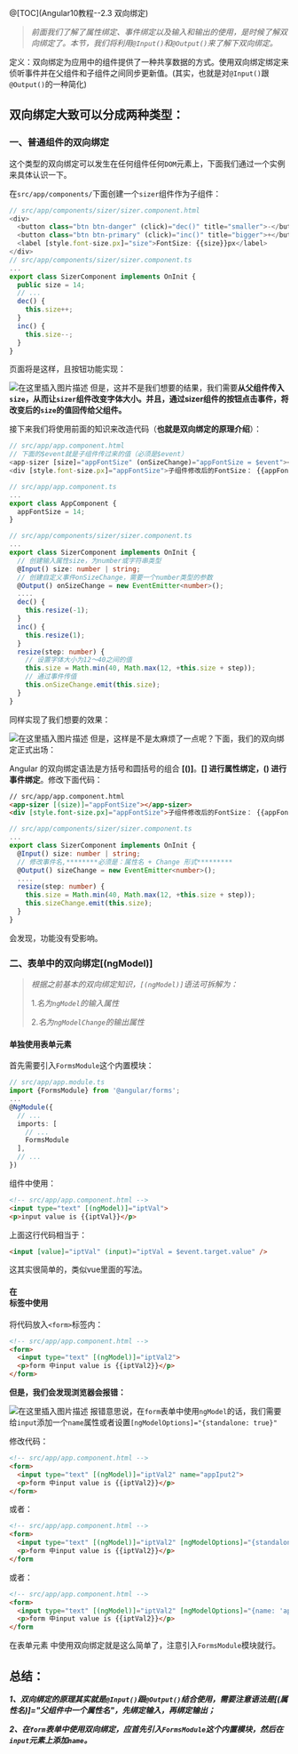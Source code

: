 ﻿@[TOC](Angular10教程--2.3 双向绑定)

> *前面我们了解了属性绑定、事件绑定以及输入和输出的使用，是时候了解双向绑定了。本节，我们将利用```@Input()```和```@Output()```来了解下双向绑定。*

定义：双向绑定为应用中的组件提供了一种共享数据的方式。使用双向绑定绑定来侦听事件并在父组件和子组件之间同步更新值。(其实，也就是对```@Input()```跟```@Output()```的一种简化)

## 双向绑定大致可以分成两种类型：
### 一、普通组件的双向绑定
这个类型的双向绑定可以发生在任何组件任何```DOM```元素上，下面我们通过一个实例来具体认识一下。

在```src/app/components/```下面创建一个```sizer```组件作为子组件：

```typescript
// src/app/components/sizer/sizer.component.html
<div>
  <button class="btn btn-danger" (click)="dec()" title="smaller">-</button>
  <button class="btn btn-primary" (click)="inc()" title="bigger">+</button>
  <label [style.font-size.px]="size">FontSize: {{size}}px</label>
</div>
// src/app/components/sizer/sizer.component.ts
...
export class SizerComponent implements OnInit {
  public size = 14;
  // ...
  dec() {
    this.size++;
  }
  inc() {
    this.size--;
  }
}
```
页面将是这样，且按钮功能实现：

![在这里插入图片描述](https://img-blog.csdnimg.cn/img_convert/033410ad24bc8fb91421c49869ff11d2.png#pic_center)
但是，这并不是我们想要的结果，我们需要**从父组件传入```size```，从而让```sizer```组件改变字体大小。并且，通过sizer组件的按钮点击事件，将改变后的```size```的值回传给父组件。**

接下来我们将使用前面的知识来改造代码（**也就是双向绑定的原理介绍**）：

```typescript
// src/app/app.component.html
// 下面的$event就是子组件传过来的值（必须是$event）
<app-sizer [size]="appFontSize" (onSizeChange)="appFontSize = $event"></app-sizer>
<div [style.font-size.px]="appFontSize">子组件修改后的FontSize： {{appFontSize}}</div>

// src/app/app.component.ts
...
export class AppComponent {
  appFontSize = 14;
}
```

```typescript
// src/app/components/sizer/sizer.component.ts
...
export class SizerComponent implements OnInit {
  // 创建输入属性size，为number或字符串类型
  @Input() size: number | string;
  // 创建自定义事件onSizeChange，需要一个number类型的参数
  @Output() onSizeChange = new EventEmitter<number>();
  ....
  dec() {
    this.resize(-1);
  }
  inc() {
    this.resize(1);
  }
  resize(step: number) {
    // 设置字体大小为12～40之间的值
    this.size = Math.min(40, Math.max(12, +this.size + step));
    // 通过事件传值
    this.onSizeChange.emit(this.size);
  }
}
```
同样实现了我们想要的效果：

![在这里插入图片描述](https://img-blog.csdnimg.cn/img_convert/520ce373ef638c6353d01c226d1e23a9.gif#pic_center)
但是，这样是不是太麻烦了一点呢？下面，我们的双向绑定正式出场：

Angular 的双向绑定语法是方括号和圆括号的组合 **[()]**。**[] 进行属性绑定，() 进行事件绑定**。修改下面代码：

```html
// src/app/app.component.html
<app-sizer [(size)]="appFontSize"></app-sizer>
<div [style.font-size.px]="appFontSize">子组件修改后的FontSize： {{appFontSize}}</div>
```

```typescript
// src/app/components/sizer/sizer.component.ts
...
export class SizerComponent implements OnInit {
  @Input() size: number | string;
  // 修改事件名,********必须是：属性名 + Change 形式*********
  @Output() sizeChange = new EventEmitter<number>();
  ....
  resize(step: number) {
    this.size = Math.min(40, Math.max(12, +this.size + step));
    this.sizeChange.emit(this.size);
  }
}
```
会发现，功能没有受影响。

### 二、表单中的双向绑定[(ngModel)]

> *根据之前基本的双向绑定知识，```[(ngModel)]```语法可拆解为：*
> 
> 1.*名为```ngModel```的输入属性*
> 
> 2.*名为```ngModelChange```的输出属性*

#### 单独使用表单元素

首先需要引入```FormsModule```这个内置模块：
```typescript
// src/app/app.module.ts 
import {FormsModule} from '@angular/forms';
...
@NgModule({
  // ...
  imports: [
    // ...
    FormsModule
  ],
  // ...
})
```
组件中使用：
```html
<!-- src/app/app.component.html -->
<input type="text" [(ngModel)]="iptVal">
<p>input value is {{iptVal}}</p>
```
上面这行代码相当于：

```html
<input [value]="iptVal" (input)="iptVal = $event.target.value" />
```
这其实很简单的，类似vue里面的写法。

#### 在<form>标签中使用
将代码放入```<form>```标签内：
```html
<!-- src/app/app.component.html -->
<form>
  <input type="text" [(ngModel)]="iptVal2">
  <p>form 中input value is {{iptVal2}}</p>
</form>
```
**但是，我们会发现浏览器会报错：**

![在这里插入图片描述](https://img-blog.csdnimg.cn/img_convert/43f34e346a7761ad21b9f6587f94e8af.png#pic_center)
报错意思说，在```form```表单中使用```ngModel```的话，我们需要给```input```添加一个```name```属性或者设置```[ngModelOptions]="{standalone: true}"```

修改代码：

```html
<!-- src/app/app.component.html -->
<form>
  <input type="text" [(ngModel)]="iptVal2" name="appIput2">
  <p>form 中input value is {{iptVal2}}</p>
</form>
```
或者：
```html
<!-- src/app/app.component.html -->
<form>
  <input type="text" [(ngModel)]="iptVal2" [ngModelOptions]="{standalone: true}">
  <p>form 中input value is {{iptVal2}}</p>
</form
```
或者：

```html
<!-- src/app/app.component.html -->
<form>
  <input type="text" [(ngModel)]="iptVal2" [ngModelOptions]="{name: 'appIput2'}">
  <p>form 中input value is {{iptVal2}}</p>
</form
```
在表单元素 中使用双向绑定就是这么简单了，注意引入```FormsModule```模块就行。

## 总结：

 ***1、双向绑定的原理其实就是```@Input()```跟```@Output()```结合使用，需要注意语法是[(属性名)]="父组件中一个属性名"，先绑定输入，再绑定输出；***
    
 ***2、在```form```表单中使用双向绑定，应首先引入```FormsModule```这个内置模块，然后在```input```元素上添加```name```。***

